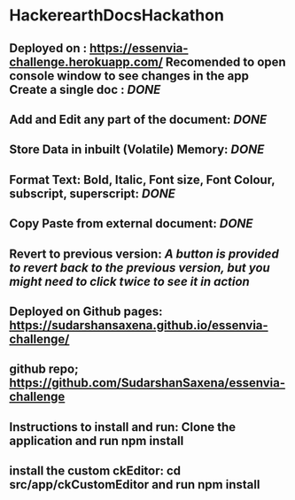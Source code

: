 # HackerearthDocsHackathon
Deployed on : https://essenvia-challenge.herokuapp.com/
Recomended to open console window to see changes in the app
Create a single doc : ***DONE***
-
Add and Edit any part of the document: ***DONE***
-
Store Data in inbuilt (Volatile) Memory: ***DONE***
-
Format Text: Bold, Italic, Font size, Font Colour, subscript, superscript: ***DONE***
-
Copy Paste from external document: ***DONE***
-
Revert to previous version: ***A button is provided to revert back to the previous version, but you might need to click twice to see it in action***
-
Deployed on Github pages: https://sudarshansaxena.github.io/essenvia-challenge/
-
github repo; https://github.com/SudarshanSaxena/essenvia-challenge
-
Instructions to install and run: 
Clone the application and run npm install
-
install the custom ckEditor:
cd src/app/ckCustomEditor and run npm install
-
